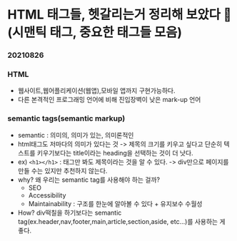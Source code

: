 # HTML 태그들, 헷갈리는거 정리해 보았다 🥳 (시맨틱 태그, 중요한 태그들 모음)
### 20210826

### HTML
- 웹사이트,웹어플리케이션(웹앱),모바일 앱까지 구현가능하다.
- 다른 본격적인 프로그래밍 언어에 비해 진입장벽이 낮은 mark-up 언어
### semantic tags(semantic markup)
- semantic : 의미의, 의미가 있는, 의미론적인
- html태그도 저마다의 의미가 있다는 것 -> 제목의 크기를 키우고 싶다고 단순히 텍스트를 키우기보다는 title이라는 heading을 선택하는 것이 더 낫다.
- ex) `<h1></h1>` : 태그만 봐도 제목이라는 것을 알 수 있다. -> div만으로 페이지를 만들 수는 있지만 추천하지 않는다.
- why? 왜 우리는 semantic tag를 사용해야 하는 걸까? 
  - SEO
  - Accessibility
  - Maintainability : 구조를 한눈에 알아볼 수 있다 + 유지보수 수월성
- How? div떡칠을 하기보다는 semantic tag(ex.header,nav,footer,main,article,section,aside, etc...)를 사용하는 게 좋다.

